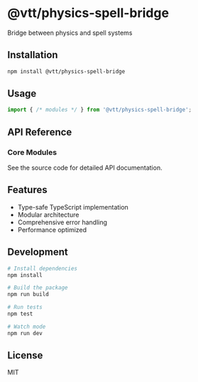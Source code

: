 # @vtt/physics-spell-bridge

Bridge between physics and spell systems

## Installation

```bash
npm install @vtt/physics-spell-bridge
```

## Usage

```typescript
import { /* modules */ } from '@vtt/physics-spell-bridge';
```

## API Reference

### Core Modules

See the source code for detailed API documentation.

## Features

- Type-safe TypeScript implementation
- Modular architecture
- Comprehensive error handling
- Performance optimized

## Development

```bash
# Install dependencies
npm install

# Build the package
npm run build

# Run tests
npm test

# Watch mode
npm run dev
```

## License

MIT
